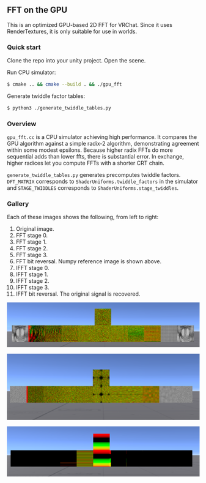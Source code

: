 ## FFT on the GPU

This is an optimized GPU-based 2D FFT for VRChat. Since it uses RenderTextures,
it is only suitable for use in worlds.

### Quick start

Clone the repo into your unity project. Open the scene.

Run CPU simulator:

```bash
$ cmake .. && cmake --build . && ./gpu_fft
```

Generate twiddle factor tables:

```bash
$ python3 ./generate_twiddle_tables.py
```

### Overview

`gpu_fft.cc` is a CPU simulator achieving high performance. It compares the GPU
algorithm against a simple radix-2 algorithm, demonstrating agreement within
some modest epsilons. Because higher radix FFTs do more sequential adds than
lower ffts, there is substantial error. In exchange, higher radices let you
compute FFTs with a shorter CRT chain.

`generate_twiddle_tables.py` generates precomputes twiddle factors.
`DFT_MATRIX` corresponds to `ShaderUniforms.twiddle_factors` in the simulator
and `STAGE_TWIDDLES` corresponds to `ShaderUniforms.stage_twiddles`.

### Gallery

Each of these images shows the following, from left to right:

1. Original image.
1. FFT stage 0.
2. FFT stage 1.
3. FFT stage 2.
4. FFT stage 3.
5. FFT bit reversal. Numpy reference image is shown above.
6. IFFT stage 0.
7. IFFT stage 1.
8. IFFT stage 2.
9. IFFT stage 3.
10. IFFT bit reversal. The original signal is recovered.

!["Mandrill."](./Images/fft_mandrill.png)

!["Blue noise"](./Images/fft_blue_noise.png)

!["Delta impulse."](./Images/fft_delta.png)
